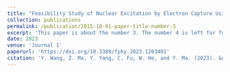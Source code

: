 ```yaml
---
title: "Feasibility Study of Nuclear Excitation by Electron Capture Using an Electron Beam Ion Trap"
collection: publications
permalink: /publication/2015-10-01-paper-title-number-3
excerpt: 'This paper is about the number 3. The number 4 is left for future work.'
date: 2023
venue: 'Journal 1'
paperurl: 'https://doi.org/10.3389/fphy.2023.1203401'
citation: 'Y. Wang, Z. Ma, Y. Yang, C. Fu, W. He, and Y. Ma. (2023). &quot;Front. Phys. 11, 1203401.&quot; <i>Journal 1</i>. 1(3).'
---
```

